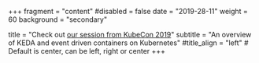 +++
fragment = "content"
#disabled = false
date = "2019-28-11"
weight = 60
background = "secondary"

title = "Check out [our session from KubeCon 2019](https://www.youtube.com/watch?v=ZK2SS_GXF-g&t=1812s)"
subtitle = "An overview of KEDA and event driven containers on Kubernetes"
#title_align = "left" # Default is center, can be left, right or center
+++